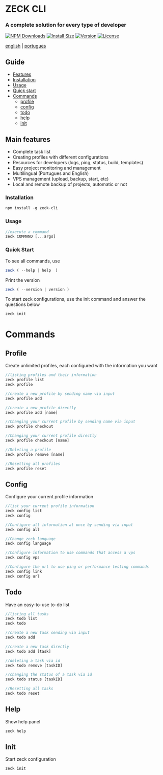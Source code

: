 # ZECK CLI
 <h3> A complete solution for every type of developer</h3>

[![NPM Downloads](https://img.shields.io/npm/dm/zeck-cli.svg?style=flat)](https://npmcharts.com/compare/zeck-cli?minimal=true)
[![Install Size](https://packagephobia.now.sh/badge?p=zeck-cli)](https://packagephobia.now.sh/result?p=zeck-cli)
[![Version](https://img.shields.io/npm/v/zeck-cli.svg)](https://npmjs.org/package/zeck-cli)
[![License](https://img.shields.io/npm/l/zeck-cli.svg)](https://github.com/lite-technology/zeck-cli/blob/main/package.json)

[english](README.md) | [portugues](README/pt-br.md)

## Guide
- [Features](#main-features)
- [Installation](#installation)
- [Usage](#usage)
- [Quick start](#quick-start)
- [Commands](#commands)
    * [profile](#Profile)
    * [config](#Config)
    * [todo](#Todo)
    * [help](#Help)
    * [init](#Init)


## Main features
- Complete task list
- Creating profiles with different configurations
- Resources for developers (logs, ping, status, build, templates)
- Easy project monitoring and management
- Multilingual (Portugues and English)
- VPS management (upload, backup, start, etc)
- Local and remote backup of projects, automatic or not

### Installation

```js
npm install -g zeck-cli
```

### Usage 
```js
//execute a command
zeck COMMAND [...args]
```

### Quick Start
To see all commands, use
```js
zeck ( --help | help  )  
```

Print the version
```js
zeck ( --version | version )    
```

To start zeck configurations, use the init command and answer the questions below
```js
zeck init    
```
# Commands

## Profile
Create unlimited profiles, each configured with the information you want
```js
//listing profiles and their information
zeck profile list 
zeck profile 

//create a new profile by sending name via input
zeck profile add

//create a new profile directly
zeck profile add [name]

//Changing your current profile by sending name via input
zeck profile checkout

//Changing your current profile directly
zeck profile checkout [name]

//Deleting a profile
zeck profile remove [name]

//Resetting all profiles
zeck profile reset
```

## Config
Configure your current profile information
```js
//list your current profile information
zeck config list 
zeck config 

//Configure all information at once by sending via input
zeck config all

//Change zeck language
zeck config language

//Configure information to use commands that access a vps
zeck config vps

//Configure the url to use ping or performance testing commands
zeck config link
zeck config url
```

## Todo
Have an easy-to-use to-do list
```js
//listing all tasks
zeck todo list 
zeck todo 

//create a new task sending via input
zeck todo add

//create a new task directly
zeck todo add [task]

//deleting a task via id
zeck todo remove [taskID]

//changing the status of a task via id
zeck todo status [taskID]

//Resetting all tasks
zeck todo reset
```

## Help 
Show help panel
```js
zeck help
```

## Init 
Start zeck configuration
```js
zeck init
```
